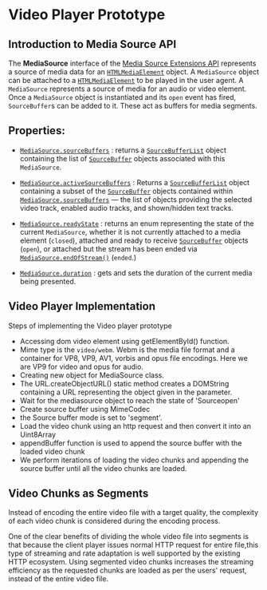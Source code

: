 # Video Player Prototype

## Introduction to Media Source API

The **MediaSource** interface of the [Media Source Extensions API](https://developer.mozilla.org/en-US/docs/Web/API/Media_Source_Extensions_API) represents a source of media data for an [`HTMLMediaElement`](https://developer.mozilla.org/en-US/docs/Web/API/HTMLMediaElement) object.
A `MediaSource` object can be attached to a [`HTMLMediaElement`](https://developer.mozilla.org/en-US/docs/Web/API/HTMLMediaElement) to be played in the user agent. 
A `MediaSource` represents a source of media for an audio or video element. Once a `MediaSource` object is instantiated and its `open` event has fired, `SourceBuffer`s can be added to it. These act as buffers for media segments.
## Properties:

- [`MediaSource.sourceBuffers`](https://developer.mozilla.org/en-US/docs/Web/API/MediaSource/sourceBuffers) : returns a [`SourceBufferList`](https://developer.mozilla.org/en-US/docs/Web/API/SourceBufferList) object containing the list of [`SourceBuffer`](https://developer.mozilla.org/en-US/docs/Web/API/SourceBuffer) objects associated with this `MediaSource`.

- [`MediaSource.activeSourceBuffers`](https://developer.mozilla.org/en-US/docs/Web/API/MediaSource/activeSourceBuffers) : Returns a [`SourceBufferList`](https://developer.mozilla.org/en-US/docs/Web/API/SourceBufferList) object containing a subset of the [`SourceBuffer`](https://developer.mozilla.org/en-US/docs/Web/API/SourceBuffer) objects contained within [`MediaSource.sourceBuffers`](https://developer.mozilla.org/en-US/docs/Web/API/MediaSource/sourceBuffers) — the list of objects providing the selected video track, enabled audio tracks, and shown/hidden text tracks.

- [`MediaSource.readyState`](https://developer.mozilla.org/en-US/docs/Web/API/MediaSource/readyState)  : returns an enum representing the state of the current  `MediaSource`, whether it is not currently attached to a media element (`closed`), attached and ready to receive  [`SourceBuffer`](https://developer.mozilla.org/en-US/docs/Web/API/SourceBuffer)  objects (`open`), or attached but the stream has been ended via  [`MediaSource.endOfStream()`](https://developer.mozilla.org/en-US/docs/Web/API/MediaSource/endOfStream)  (`ended`.)
- [`MediaSource.duration`](https://developer.mozilla.org/en-US/docs/Web/API/MediaSource/duration) : gets and sets the duration of the current media being presented.


## Video Player Implementation

Steps of implementing the Video player prototype

- Accessing dom video element using getElementById() function.
- Mime type is the `video/webm`. Webm is the media file format and a container for VP8, VP9, AV1, vorbis and opus file encodings. Here we are VP9 for video and opus for audio.
- Creating new object for MediaSource class. 
- The URL.createObjectURL() static method creates a DOMString containing a URL representing the object given in the parameter. 
- Wait for the mediasource object to reach the state of 'Sourceopen'
- Create source buffer using MimeCodec 
- the Source buffer mode is set to 'segment'.
- Load the video chunk using an http request and then convert it into an Uint8Array
- appendBuffer function is used to append the source buffer with the loaded video chunk
- We perform iterations of loading the video chunks and appending the source buffer until all the video chunks are loaded.

## Video Chunks as Segments

Instead of encoding the entire video file with a target quality, the complexity of each video chunk is considered during the encoding process.

One of the clear benefits of dividing the whole video file into segments is that because the client player issues normal HTTP request for entire file,this type of streaming and rate adaptation is well supported by the existing HTTP ecosystem. Using segmented video chunks increases the streaming efficiency as the requested chunks are loaded as per the users' request, instead of the entire video file. 
